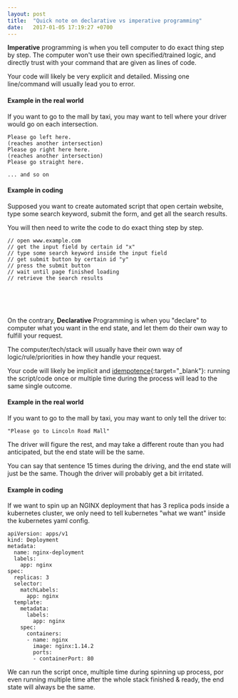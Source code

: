 ```yaml
---
layout: post
title:  "Quick note on declarative vs imperative programming"
date:   2017-01-05 17:19:27 +0700
---
```


**Imperative** programming is when you tell computer to do exact thing step by step.
The computer won't use their own specified/trained logic, 
and directly trust with your command that are given as lines of code.

Your code will likely be very explicit and detailed.
Missing one line/command will usually lead you to error.

#### Example in the real world

If you want to go to the mall by taxi, you may want to tell where your driver would go on each intersection.

```
Please go left here.
(reaches another intersection)
Please go right here here.
(reaches another intersection)
Please go straight here.

... and so on
```

#### Example in coding

Supposed you want to create automated script that open certain website, 
type some search keyword, submit the form, and get all the search results.

You will then need to write the code to do exact thing step by step.

```
// open www.example.com
// get the input field by certain id "x"
// type some search keyword inside the input field
// get submit button by certain id "y"
// press the submit button
// wait until page finished loading
// retrieve the search results
```

<br>
<br>
<br>

On the contrary, **Declarative** Programming is when you "declare" to computer what you want in the end state, 
and let them do their own way to fulfill your request.

The computer/tech/stack will usually have their own way of logic/rule/priorities in how they 
handle your request.

Your code will likely be implicit and [idempotence](https://en.wikipedia.org/wiki/Idempotence){:target="_blank"}:
running the script/code once or multiple time during the process will lead to the same single outcome.


#### Example in the real world

If you want to go to the mall by taxi, you may want to only tell the driver to:

```
"Please go to Lincoln Road Mall"
```

The driver will figure the rest,
and may take a different route than you had anticipated,
but the end state will be the same.


You can say that sentence 15 times during the driving, and the end state will just be the same.
Though the driver will probably get a bit irritated.


#### Example in coding

If we want to spin up an NGINX deployment that has 3 replica pods inside a kubernetes cluster,
we only need to tell kubernetes "what we want" inside the kubernetes yaml config.

```
apiVersion: apps/v1
kind: Deployment
metadata:
  name: nginx-deployment
  labels:
    app: nginx
spec:
  replicas: 3
  selector:
    matchLabels:
      app: nginx
  template:
    metadata:
      labels:
        app: nginx
    spec:
      containers:
      - name: nginx
        image: nginx:1.14.2
        ports:
        - containerPort: 80
```

We can run the script once, multiple time during spinning up process, 
por even running multiple time after the whole stack finished & ready,
the end state will always be the same.
